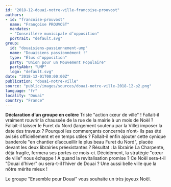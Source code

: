 ```yaml
---
id: "2018-12-douai-notre-ville-francoise-prouvost"
authors:
- id: "francoise-prouvost"
  name: "Françoise PROUVOST"
  mandates: 
  - "Conseillère municipale d’opposition"
  portrait: "default.svg"
group:
  id: "douaisiens-passionnement-ump"
  name: "Douaisiens passionnément !"
  type: "Élus d’opposition"
  party: "Union pour un Mouvement Populaire"
  partyAbbr: "UMP"
  logo: "default.svg"
date: "2018-12-01T00:00:00Z"
publication: "douai-notre-ville"
source: "public/images/sources/douai-notre-ville-2018-12-p2.png"
language: "fr"
locality: "Douai"
country: "France"
---
```


**Déclaration d’un groupe en colère**
Triste "action cœur de ville" ! Fallait-il vraiment rouvrir la chaussée de la rue de la mairie à un mois de Noël ? Fallait-il laisser le Furet du Nord (largement soutenu par la Ville) imposer la date des travaux ? Pourquoi les commerçants concernés n’ont- ils pas été avisés officiellement et en temps utiles ? Fallait-il enfin ajouter cette cynique banderole "en chantier d’accueillir le plus beau Furet du Nord", placée devant les deux librairies préexistantes ? Résultat : la librairie La Charpente, déjà fragile, fermera ses portes ce mois-ci. Décidément, la stratégie "cœur de ville" nous échappe ! A quand la revitalisation promise ? Ce Noël sera-t-il "Douai d’hiver" ou sera-t-il l’hiver de Douai ? Une aussi belle ville que la nôtre mérite mieux !

Le groupe "Ensemble pour Douai" vous souhaite un très joyeux Noël.
